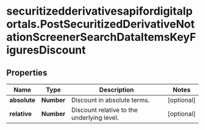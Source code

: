 # securitizedderivativesapifordigitalportals.PostSecuritizedDerivativeNotationScreenerSearchDataItemsKeyFiguresDiscount

## Properties

Name | Type | Description | Notes
------------ | ------------- | ------------- | -------------
**absolute** | **Number** | Discount in absolute terms. | [optional] 
**relative** | **Number** | Discount relative to the underlying level. | [optional] 


